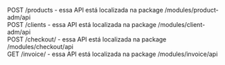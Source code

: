 
POST /products - essa API está localizada na package /modules/product-adm/api <br>
POST /clients  - essa API está localizada  na package /modules/client-adm/api <br>
POST /checkout/ - essa API está localizada  na package /modules/checkout/api <br>
GET /invoice/<id> - essa API está localizada  na package /modules/invoice/api <br>
